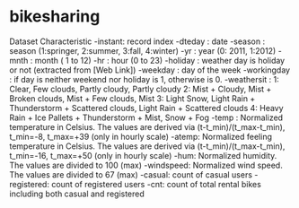 # bikesharing

Dataset Characteristic
    -instant: record index
    -dteday : date
    -season : season (1:springer, 2:summer, 3:fall, 4:winter)
    -yr : year (0: 2011, 1:2012)
    -mnth : month ( 1 to 12)
    -hr : hour (0 to 23)
    -holiday : weather day is holiday or not (extracted from [Web Link])
    -weekday : day of the week
    -workingday : if day is neither weekend nor holiday is 1, otherwise is 0.
    -weathersit :
        1: Clear, Few clouds, Partly cloudy, Partly cloudy
        2: Mist + Cloudy, Mist + Broken clouds, Mist + Few clouds, Mist
        3: Light Snow, Light Rain + Thunderstorm + Scattered clouds, Light Rain + Scattered clouds
        4: Heavy Rain + Ice Pallets + Thunderstorm + Mist, Snow + Fog
    -temp : Normalized temperature in Celsius. The values are derived via (t-t_min)/(t_max-t_min), t_min=-8, t_max=+39 (only in hourly scale)
    -atemp: Normalized feeling temperature in Celsius. The values are derived via (t-t_min)/(t_max-t_min), t_min=-16, t_max=+50 (only in hourly scale)
    -hum: Normalized humidity. The values are divided to 100 (max)
    -windspeed: Normalized wind speed. The values are divided to 67 (max)
    -casual: count of casual users
    -registered: count of registered users
    -cnt: count of total rental bikes including both casual and registered
    